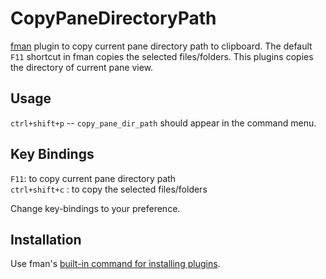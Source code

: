 # CopyPaneDirectoryPath
 
[fman](https://fman.io) plugin to copy current pane directory path to clipboard. The default `F11` shortcut in fman copies the selected files/folders. This plugins copies the directory of current pane view.    

## Usage
 
 `ctrl+shift+p` --  `copy_pane_dir_path` should appear in the command menu.

## Key Bindings

 `F11`: to copy current pane directory path  
 `ctrl+shift+c` : to copy the selected files/folders

 Change key-bindings to your preference. 

## Installation
Use fman's
[built-in command for installing plugins](https://fman.io/docs/installing-plugins).
